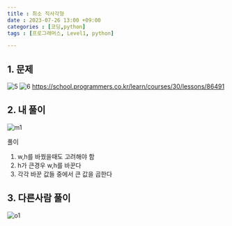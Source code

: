 ```yaml
---
title : 최소 직사각형
date : 2023-07-26 13:00 +09:00
categories : [코딩,python]
tags : [프로그래머스, Level1, python]

---
```


## 1. 문제

![5](https://github.com/mini0-0/mini0-0.github.io/assets/63296983/20c62094-8505-49e6-993d-47191d1f067f)
![6](https://github.com/mini0-0/mini0-0.github.io/assets/63296983/29a1c592-97b0-4c40-90da-28b2e28af0f8)
<https://school.programmers.co.kr/learn/courses/30/lessons/86491>

## 2. 내 풀이

![m1](https://github.com/mini0-0/mini0-0.github.io/assets/63296983/1f526436-20c5-44e4-a793-96fa71173d92)

풀이

1. w,h를 바꿨을때도 고려해야 함
2. h가 큰경우 w,h를 바꾼다
3. 각각 바꾼 값들 중에서 큰 값을 곱한다

## 3. 다른사람 풀이

![o1](https://github.com/mini0-0/mini0-0.github.io/assets/63296983/c5e54cdd-4980-4c7e-8892-736ba189fb68)


